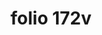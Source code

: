 ---
layout: edition
title: folio 172v
manuscript: Florence, Biblioteca Marucelliana, Carte Rajna XIX.15
sigla: R
iip: r172v.tif
milestone: 344
---